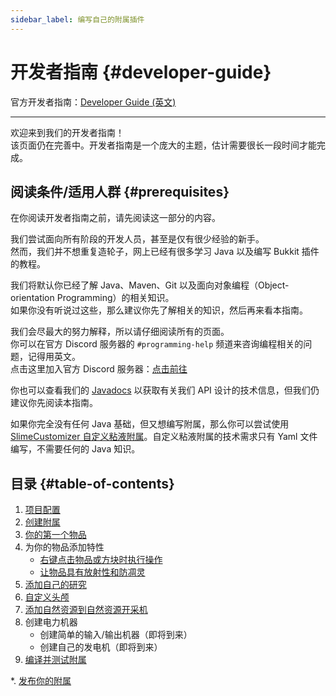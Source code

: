 ```yaml
---
sidebar_label: 编写自己的附属插件
---
```


# 开发者指南 {#developer-guide}

官方开发者指南：[Developer Guide (英文)](https://github.com/Slimefun/Slimefun4/wiki/Developer-Guide)

-----

欢迎来到我们的开发者指南！  
该页面仍在完善中。开发者指南是一个庞大的主题，估计需要很长一段时间才能完成。

## 阅读条件/适用人群 {#prerequisites}

在你阅读开发者指南之前，请先阅读这一部分的内容。

我们尝试面向所有阶段的开发人员，甚至是仅有很少经验的新手。  
然而，我们并不想重复造轮子，网上已经有很多学习 Java 以及编写 Bukkit 插件的教程。

我们将默认你已经了解 Java、Maven、Git 以及面向对象编程（Object-orientation Programming）的相关知识。  
如果你没有听说过这些，那么建议你先了解相关的知识，然后再来看本指南。

我们会尽最大的努力解释，所以请仔细阅读所有的页面。  
你可以在官方 Discord 服务器的 `#programming-help` 频道来咨询编程相关的问题，记得用英文。  
点击这里加入官方 Discord 服务器：[点击前往](https://discord.gg/slimefun)

你也可以查看我们的 [Javadocs](https://slimefun.github.io/javadocs) 以获取有关我们 API 设计的技术信息，但我们仍建议你先阅读本指南。

如果你完全没有任何 Java 基础，但又想编写附属，那么你可以尝试使用 [SlimeCustomizer 自定义粘液附属](https://slimefun-addons-wiki.guizhanss.cn/slime-customizer/)。自定义粘液附属的技术需求只有 Yaml 文件编写，不需要任何的 Java 知识。

## 目录 {#table-of-contents}

1. [项目配置](/Developer-Guide-1-Project-Setup)
2. [创建附属](/Developer-Guide-2-Creating-the-Addon)
3. [你的第一个物品](/Developer-Guide-3-Your-first-Item)
4. 为你的物品添加特性
   - [右键点击物品或方块时执行操作](/Developer-Guide-4a-Right-Clicks)
   - [让物品具有放射性和防凋灵](/Developer-Guide-4b-Radioactive-and-WitherProof)
5. [添加自己的研究](/Developer-Guide-5-Researches)
6. [自定义头颅](/Developer-Guide-6-Custom-Heads)
7. [添加自然资源到自然资源开采机](/Developer-Guide-7-GEO-Resources)
8. 创建电力机器
   - 创建简单的输入/输出机器（即将到来）
   - 创建自己的发电机（即将到来）
9. [编译并测试附属](/Developer-Guide-9-Compiling)

*. [发布你的附属](/Developer-Guide-Publishing)
